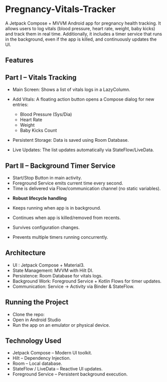 # Pregnancy-Vitals-Tracker
A Jetpack Compose + MVVM Android app for pregnancy health tracking.
It allows users to log vitals (blood pressure, heart rate, weight, baby kicks) and track them in real time.
Additionally, it includes a timer service that runs in the background, even if the app is killed, and continuously updates the UI.

## Features

## Part I – Vitals Tracking

* Main Screen: Shows a list of vitals logs in a LazyColumn.
* Add Vitals: A floating action button opens a Compose dialog for new entries:

  - Blood Pressure (Sys/Dia)
  - Heart Rate
  - Weight
  - Baby Kicks Count

* Persistent Storage: Data is saved using Room Database.
* Live Updates: The list updates automatically via StateFlow/LiveData.


## Part II – Background Timer Service

  - Start/Stop Button in main activity.
  - Foreground Service emits current time every second.
  - Time is delivered via Flow/communication channel (no static variables).

* **Robust lifecycle handling**

* Keeps running when app is in background.
*  Continues when app is killed/removed from recents.
*  Survives configuration changes.
*  Prevents multiple timers running concurrently.


## Architecture

* UI : Jetpack Compose + Material3.
* State Management: MVVM with Hilt DI.
* Persistence: Room Database for vitals logs.
* Background Work: Foreground Service + Kotlin Flows for timer updates.
* Communication: Service → Activity via Binder & StateFlow.


## Running the Project

* Clone the repo:
* Open in Android Studio
* Run the app on an emulator or physical device.


## Technology Used

* Jetpack Compose – Modern UI toolkit.
* Hilt – Dependency Injection.
* Room – Local database.
* StateFlow / LiveData – Reactive UI updates.
* Foreground Service – Persistent background execution.
